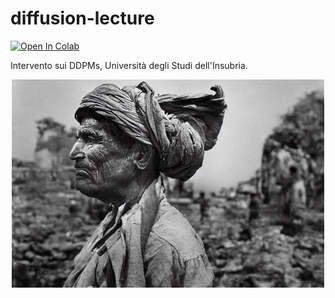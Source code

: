 # diffusion-lecture

[![Open In Colab](https://colab.research.google.com/assets/colab-badge.svg)](https://colab.research.google.com/github/banda-larga/diffusion-lecture-it/blob/main/diffusion.ipynb)

Intervento sui DDPMs, Università degli Studi dell'Insubria.

<p align="center">
  <img src="images/robert_capa_gen.png" alt="robert capa from stable diffusion" width="500"/>
</p>

